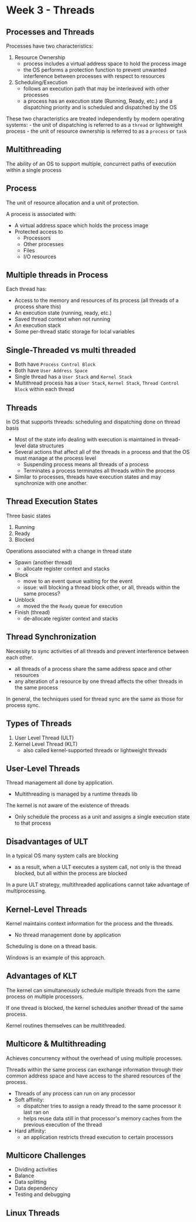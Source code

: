 # Week 3 - Threads

## Processes and Threads 

Processes have two characteristics:

1. Resource Ownership 
	- process includes a virtual address space to hold the process image 
	- the OS performs a protection function to prevent unwanted interference between processes with respect to resources
2. Scheduling/Execution
	- follows an execution path that may be interleaved with other processes 
	- a process has an execution state (Running, Ready, etc.) and a dispatching priority and is scheduled and dispatched by the OS

These two characteristics are treated independently by modern operating systems:
	- the unit of dispatching is referred to as a `thread` or lightweight process 
	- the unit of resource ownership is referred to as a `process` or `task`

## Multithreading 

The ability of an OS to support multiple, concurrect paths of execution within a single process

## Process 

The unit of resource allocation and a unit of protection.

A process is associated with: 
- A virtual address space which holds the process image 
- Protected access to 
	- Processors
	- Other processes 
	- Files 
	- I/O resources 

## Multiple threads in Process 

Each thread has:
- Access to the memory and resources of its process (all threads of a process share this)
- An execution state (running, ready, etc.)
- Saved thread context when not running 
- An execution stack 
- Some per-thread static storage for local variables

## Single-Threaded vs multi threaded 

- Both have `Process Control Block`
- Both have `User Address Space`
- Single thread has a `User Stack` and `Kernel Stack`
- Multithread process has a `User Stack`, `Kernel Stack`, `Thread Control Block` within each thread

## Threads 

In OS that supports threads: scheduling and dispatching done on thread basis 

- Most of the state info dealing with execution is maintained in thread-level data structures 
- Several actions that affect all of the threads in a process and that the OS must manage at the process level
	- Suspending process means all threads of a process 
	- Terminates a process terminates all threads within the process 
- Similar to processes, threads have execution states and may synchronize with one another.


## Thread Execution States 

Three basic states

1. Running 
2. Ready 
3. Blocked 

Operations associated with a change in thread state 
- Spawn (another thread)
	- allocate register context and stacks 
- Block 
	- move to an event queue waiting for the event 
	- issue: will blocking a thread block other, or all, threads within the same process?
- Unblock 
	- moved the the `Ready` queue for execution
- Finish (thread)
	- de-allocate register context and stacks 

## Thread Synchronization 

Necessity to sync activities of all threads and prevent interference between each other.

- all threads of a process share the same address space and other resources 
- any alteration of a resource by one thread affects the other threads in the same process 

In general, the techniques used for thread sync are the same as those for process sync.

## Types of Threads 

1. User Level Thread (ULT)
2. Kernel Level Thread (KLT) 
	- also called kernel-supported threads or lightweight threads

## User-Level Threads 

Thread management all done by application.
- Multithreading is managed by a runtime threads lib 

The kernel is not aware of the existence of threads 
- Only schedule the process as a unit and assigns a single execution state to that process 

## Disadvantages of ULT 

In a typical OS many system calls are blocking 
- as a result, when a ULT executes a system call, not only is the thread blocked, but all within the process are blocked 

In a pure ULT strategy, multithreaded applications cannot take advantage of multiprocessing.

## Kernel-Level Threads 

Kernel maintains context information for the process and the threads. 
- No thread management done by application 

Scheduling is done on a thread basis.

Windows is an example of this approach.

## Advantages of KLT 

The kernel can simultaneously schedule multiple threads from the same process on multiple processors.

If one thread is blocked, the kernel schedules another thread of the same process.

Kernel routines themselves can be multithreaded.

## Multicore & Multithreading 

Achieves concurrency without the overhead of using multiple processes.

Threads within the same process can exchange information through their common address space and have access to the shared resources of the process.

- Threads of any process can run on any processor
- Soft affinity:
	- dispatcher tries to assign a ready thread to the same processor it last ran on 
	- helps reuse data still in that processor's memory caches from the previous execution of the thread 
- Hard affinity:
	- an application restricts thread execution to certain processors

## Multicore Challenges 

- Dividing activities 
- Balance 
- Data splitting 
- Data dependency 
- Testing and debugging 

## Linux Threads 
